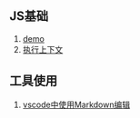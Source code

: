 <!-- 目录 start -->
## JS基础
1. [demo](https://github.com/a86861636/mdBlog/tree/main/JS基础/demo.md)
1. [执行上下文](https://github.com/a86861636/mdBlog/tree/main/JS基础/执行上下文.md)
## 工具使用
1. [vscode中使用Markdown编辑](https://github.com/a86861636/mdBlog/tree/main/工具使用/vscode中使用Markdown编辑.md)
<!-- 目录 end -->